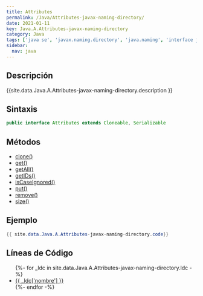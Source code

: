 ```yaml
---
title: Attributes
permalink: /Java/Attributes-javax-naming-directory/
date: 2021-01-11
key: Java.A.Attributes-javax-naming-directory
category: Java
tags: ['java se', 'javax.naming.directory', 'java.naming', 'interface java', 'Java 1.3']
sidebar: 
  nav: java
---
```


## Descripción
{{site.data.Java.A.Attributes-javax-naming-directory.description }}

## Sintaxis
~~~java
public interface Attributes extends Cloneable, Serializable
~~~

## Métodos
* [clone()](/Java/Attributes-javax-naming-directory/clone)
* [get()](/Java/Attributes-javax-naming-directory/get)
* [getAll()](/Java/Attributes-javax-naming-directory/getAll)
* [getIDs()](/Java/Attributes-javax-naming-directory/getIDs)
* [isCaseIgnored()](/Java/Attributes-javax-naming-directory/isCaseIgnored)
* [put()](/Java/Attributes-javax-naming-directory/put)
* [remove()](/Java/Attributes-javax-naming-directory/remove)
* [size()](/Java/Attributes-javax-naming-directory/size)

## Ejemplo
~~~java
{{ site.data.Java.A.Attributes-javax-naming-directory.code}}
~~~

## Líneas de Código
<ul>
{%- for _ldc in site.data.Java.A.Attributes-javax-naming-directory.ldc -%}
   <li>
       <a href="{{_ldc['url'] }}">{{ _ldc['nombre'] }}</a>
   </li>
{%- endfor -%}
</ul>
